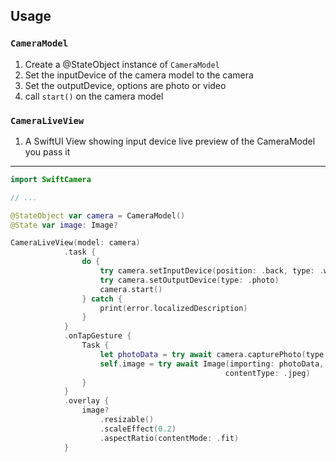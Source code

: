 ## __Usage__

### `CameraModel`
1. Create a @StateObject instance of  `CameraModel`
2. Set the inputDevice of the camera model to the camera
3. Set the outputDevice, options are photo or video
4. call `start()` on the camera model

### `CameraLiveView`
1. A SwiftUI View showing input device live preview of the CameraModel you pass it

----
   
```swift
import SwiftCamera

// ...

@StateObject var camera = CameraModel()
@State var image: Image?

CameraLiveView(model: camera)
            .task {
                do {
                    try camera.setInputDevice(position: .back, type: .wide)
                    try camera.setOutputDevice(type: .photo)
                    camera.start()
                } catch {
                    print(error.localizedDescription)
                }
            }
            .onTapGesture {
                Task {
                    let photoData = try await camera.capturePhoto(type: .jpeg)
                    self.image = try await Image(importing: photoData,
                                                contentType: .jpeg)
                }
            }
            .overlay {
                image?
                    .resizable()
                    .scaleEffect(0.2)
                    .aspectRatio(contentMode: .fit)
            }

```
